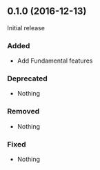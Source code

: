 ## 0.1.0 (2016-12-13)

Initial release

### Added

- Add Fundamental features

### Deprecated

- Nothing

### Removed

- Nothing

### Fixed

- Nothing

